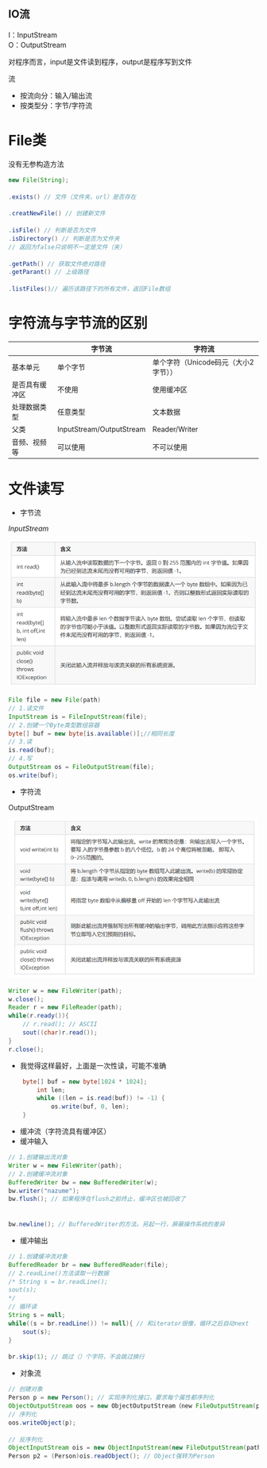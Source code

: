 IO流
-
I：InputStream<br>
O：OutputStream

对程序而言，input是文件读到程序，output是程序写到文件

流

- 按流向分：输入/输出流
- 按类型分：字节/字符流

# File类

没有无参构造方法

``` java
new File(String);

.exists() // 文件（文件夹、url）是否存在

.creatNewFile() // 创建新文件

.isFile() // 判断是否为文件
.isDirectory() // 判断是否为文件夹
// 返回为false只说明不一定是文件（夹）

.getPath() // 获取文件绝对路径
.getParant() // 上级路径

.listFiles()// 遍历该路径下的所有文件，返回File数组
```

# 字符流与字节流的区别

|         | 字节流                      | 字符流                    |
|---------|--------------------------|------------------------|
| 基本单元    | 单个字节                     | 单个字符（Unicode码元（大小2字节）） |
| 是否具有缓冲区 | 不使用                      | 使用缓冲区                  |
| 处理数据类型  | 任意类型                     | 文本数据                   |
| 父类      | InputStream/OutputStream | Reader/Writer          |
| 音频、视频等  | 可以使用                     | 不可以使用                  |


# 文件读写
- 字节流

*InputStream*

![InputStream.png](../../../res/img/InputStream.png)

``` java
File file = new File(path)
// 1.读文件
InputStream is = FileInputStream(file);
// 2.创建一个Byte类型数组容器
byte[] buf = new byte[is.available()];//相同长度
// 3.读
is.read(buf);
// 4.写
OutputStream os = FileOutputStream(file);
os.write(buf);
```
- 字符流

OutputStream

![OutputStream.png](../../../res/img/OutputStream.png)

``` java
Writer w = new FileWriter(path);
w.close();
Reader r = new FileReader(path);
while(r.ready()){
    // r.read(); // ASCII
    sout((char)r.read());
}
r.close();
```
- 我觉得这样最好，上面是一次性读，可能不准确
``` java
    byte[] buf = new byte[1024 * 1024];
        int len;
        while ((len = is.read(buf)) != -1) {
            os.write(buf, 0, len);
    }
```

- 缓冲流（字符流具有缓冲区）
- 缓冲输入
``` java
// 1.创建输出流对象
Writer w = new FileWriter(path);
// 2.创建缓冲流对象
BufferedWriter bw = new BufferedWriter(w);
bw.writer("nazume");
bw.flush(); // 如果程序在flush之前终止，缓冲区也被回收了


bw.newline(); // BufferedWriter的方法。另起一行，屏蔽操作系统的差异
```
- 缓冲输出
``` java
// 1.创建缓冲流对象
BufferedReader br = new BufferedReader(file);
// 2.readLine()方法读取一行数据
/* String s = br.readLine();
sout(s);
*/
// 循环读
String s = null;
while((s = br.readLine()) != null){ // 和iterator很像，循环之后自动next
    sout(s);
}

br.skip(1); // 跳过（）个字符，不会跳过换行
```

- 对象流
``` java
// 创建对象
Person p = new Person(); // 实现序列化接口，要求每个属性都序列化
ObjectOutputStream oos = new ObjectOutputStream（new FileOutputStream(path)）;
// 序列化
oos.writeObject(p);

// 反序列化
ObjectInputStream ois = new ObjectInputStream(new FileOutputStream(path));
Person p2 = (Person)ois.readObject(); // Object强转为Person
```